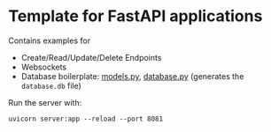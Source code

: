 # Template for FastAPI applications 

Contains examples for 
- Create/Read/Update/Delete Endpoints
- Websockets
- Database boilerplate: [models.py](https://github.com/Andreluss/YYY/blob/main/models.py), [database.py](https://github.com/Andreluss/YYY/blob/main/database.py) (generates the `database.db` file)

Run the server with:
``` 
uvicorn server:app --reload --port 8081
```
